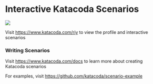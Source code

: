 # Interactive Katacoda Scenarios

[![](http://shields.katacoda.com/katacoda/riy/count.svg)](https://www.katacoda.com/riy "Get your profile on Katacoda.com")

Visit https://www.katacoda.com/riy to view the profile and interactive scenarios

### Writing Scenarios
Visit https://www.katacoda.com/docs to learn more about creating Katacoda scenarios

For examples, visit https://github.com/katacoda/scenario-example
